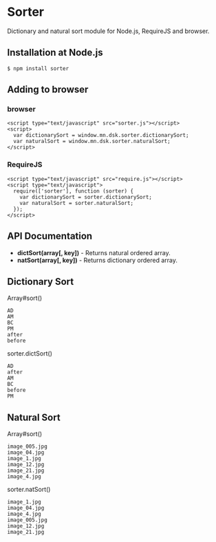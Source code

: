 # Sorter

Dictionary and natural sort module for Node.js, RequireJS and browser.

## Installation at Node.js

    $ npm install sorter

## Adding to browser

### browser

    <script type="text/javascript" src="sorter.js"></script>
    <script>
      var dictionarySort = window.mn.dsk.sorter.dictionarySort;
      var naturalSort = window.mn.dsk.sorter.naturalSort;
    </script>

### RequireJS

    <script type="text/javascript" src="require.js"></script>
    <script type="text/javascript">
      require(['sorter'], function (sorter) {
        var dictionarySort = sorter.dictionarySort;
        var naturalSort = sorter.naturalSort;
      });
    </script>

## API Documentation

* **dictSort(array\[, key\])** - Returns natural ordered array.
* **natSort(array\[, key\])** - Returns dictionary ordered array.

## Dictionary Sort

Array#sort()

    AD
    AM
    BC
    PM
    after
    before

sorter.dictSort()

    AD
    after
    AM
    BC
    before
    PM

## Natural Sort

Array#sort()

    image_005.jpg
    image_04.jpg
    image_1.jpg
    image_12.jpg
    image_21.jpg
    image_4.jpg

sorter.natSort()

    image_1.jpg
    image_04.jpg
    image_4.jpg
    image_005.jpg
    image_12.jpg
    image_21.jpg

